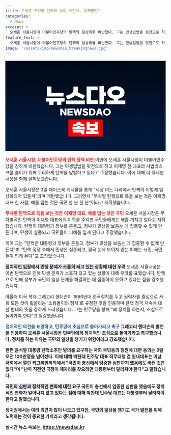 ```yaml
---
title: 오세훈 무차별 탄핵의 득이 보인다. 이재명만?
categories:
  - News
excerpt: >
  오세훈 서울시장이 더불어민주당의 탄핵의 일상화를 비난했다. 그는 민생입법을 뒷전으로 하고 이재명 전 대표의 사법리스크를 줄이기 위해 무리하게 탄핵을 남발한다는 주장을 펼쳤으며, 이에 대한 우려를 나타냈다. 그는 또한 미국 학자 그레고리 헨더슨의 발언을 인용하여 소용돌이의 정치로 규정하며 민주당에 대한 비판을 펼쳤다. 또한 국민의 목소리를 반영하는 민주당의 역할에 대해 강조하며, 국민의 일상을 챙기기 위한 초심으로 돌아가야 한다고 주장했다. 이에 민주당은 이재명 전 대표의 사건을 토대로 탄핵소추 절차에 돌입했으며, 윤석열 대통령 탄핵소추안 발의를 요구하는 국민동의 청원은 100만명을 넘어섰다.
feature_text: >
  오세훈 서울시장이 더불어민주당의 탄핵의 일상화를 비난했다. 그는 민생입법을 뒷전으로 하고 이재명 전 대표의 사법리스크를 줄이기 위해 무리하게 탄핵을 남발한다는 주장을 펼쳤으며, 이에 대한 우려를 나타냈다. 그는 또한 미국 학자 그레고리 헨더슨의 발언을 인용하여 소용돌이의 정치로 규정하며 민주당에 대한 비판을 펼쳤다. 또한 국민의 목소리를 반영하는 민주당의 역할에 대해 강조하며, 국민의 일상을 챙기기 위한 초심으로 돌아가야 한다고 주장했다. 이에 민주당은 이재명 전 대표의 사건을 토대로 탄핵소추 절차에 돌입했으며, 윤석열 대통령 탄핵소추안 발의를 요구하는 국민동의 청원은 100만명을 넘어섰다.
image: '/assets/img/newsdao_breakingnews.jpg'
---
```


<p><img src="/assets/img/newsdao_breakingnews.jpg" alt="pcversion 속보" /></p>

<p><b><span style="color: #ee2323;">오세훈 서울시장, 더불어민주당의 탄핵 정책 비판</span></b>
이번에 오세훈 서울시장이 더불어민주당을 강하게 비판했습니다. 그는 민생입법을 뒷전으로 하고 이재명 전 대표의 사법리스크를 줄이기 위해 무리하게 탄핵을 남발하고 있다고 주장했습니다. 이에 대해 더 자세한 내용을 함께 살펴보겠습니다.</p>

<p data-ke-size="size16">오세훈 서울시장은 3일 페이스북 게시물을 통해 "세상 어느 나라에서 탄핵이 이렇게 일상화되어 있을까"라며 개탄했습니다. 그러면서 "무차별 탄핵으로 득을 보는 것은 이재명 대표 한 사람, 해를 입는 것은 국민 한 분 한 분"이라고 지적했습니다.</p>

<p><b><span style="color: #ee2323;">무차별 탄핵으로 득을 보는 것은 이재명 대표, 해를 입는 것은 국민</span></b>
오세훈 서울시장은 무차별적인 탄핵이 이재명 대표에게 이득을 주지만 국민들에게는 해를 끼치고 있다고 지적했습니다. 탄핵이 대통령과 정부를 흔들고, 정부가 민생을 보듬는 데 집중할 수 없게 만든다며, 민생이 실종되고 국민들이 피해를 입게 된다고 주장했습니다.</p>

<p data-ke-size="size16">이어 그는 "탄핵은 대통령과 정부를 흔들고, 정부가 민생을 보듬는 데 집중할 수 없게 만든다"며 "탄핵 정쟁 속에서 민생은 실종되고, 결국 눈에 보이지 않는 피해는 시민, 국민들이 입게 된다"고 꼬집었습니다.</p>

<p><b><span style="background-color: #21538527;">정치적인 입장에서 민생 문제가 소홀히 되고 있는 상황에 대한 우려</span></b>
오세훈 서울시장은 이번 탄핵으로 인해 민생 문제가 소홀히 되고 있는 상황에 대해 우려를 표했습니다. 탄핵으로 인해 정부가 국민의 일상 문제를 해결하는 데 집중하지 못하고 있다는 점을 강조했습니다.</p>

<p data-ke-size="size16">아울러 미국 학자 그레고리 헨더슨이 1960년대 한국정치를 두고 권력자를 중심으로 사회 모든 것이 휩쓸리는 ‘소용돌이의 정치’로 규정한 것을 인용하며 탄핵 정국 지속에 대한 반대의 뜻을 강하게 드러냈습니다. 그는 민주당을 향해 "왜 정치를 하는지, 초심으로 돌아가야 한다"고 일갈했습니다.</p>

<p><b><span style="color: #1a5490;">정치적인 의견을 표명하고, 민주당에 초심으로 돌아가라고 촉구</span><b>
그레고리 헨더슨의 발언을 인용하여 오세훈 서울시장은 민주당에게 정치적인 초심으로 돌아가라고 촉구했습니다. 정치를 하는 이유는 국민의 일상을 챙기기 위함이라고 강조했습니다.</p>

<p data-ke-size="size16">한편 윤석열 대통령 탄핵소추안 발의를 요구하는 국회 국민동의 청원에 대한 동의는 3일 오전 100만명을 넘어섰다. 이에 대해 박찬대 민주당 대표 직무대행 겸 원내대표는 이날 국회에서 열린 최고위원회의에서 "국민이 총선에서 엄중한 심판까지 했음에도 바뀐 것은 없다"며 "난파 직전인 국정이 제자리를 찾으려면 대통령부터 달라져야 한다"고 말했습니다.</p>

<p><b><span style="background-color: #21538527;">국민의 심판과 정치적인 변화에 대한 요구</span></b>
국민이 총선에서 엄중한 심판을 했음에도 정치적인 변화가 일어나지 않고 있다는 점에 대해 박찬대 민주당 대표는 대통령부터 달라져야 한다고 말했습니다.</p>

<p>정치권에서는 여러 의견이 많이 나오고 있지만, 국민의 일상을 챙기고 국가 발전을 위해 노력하는 것이 중요한 가치라고 생각됩니다.</p>
실시간 뉴스 속보는, <a href="https://newsdao.kr" rel="dofollow">https://newsdao.kr</a>


